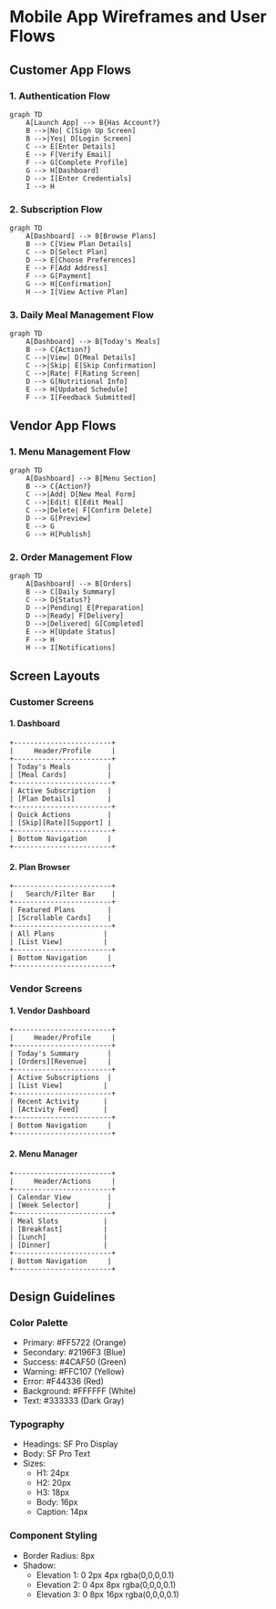 # Mobile App Wireframes and User Flows

## Customer App Flows

### 1. Authentication Flow
```mermaid
graph TD
    A[Launch App] --> B{Has Account?}
    B -->|No| C[Sign Up Screen]
    B -->|Yes| D[Login Screen]
    C --> E[Enter Details]
    E --> F[Verify Email]
    F --> G[Complete Profile]
    G --> H[Dashboard]
    D --> I[Enter Credentials]
    I --> H
```

### 2. Subscription Flow
```mermaid
graph TD
    A[Dashboard] --> B[Browse Plans]
    B --> C[View Plan Details]
    C --> D[Select Plan]
    D --> E[Choose Preferences]
    E --> F[Add Address]
    F --> G[Payment]
    G --> H[Confirmation]
    H --> I[View Active Plan]
```

### 3. Daily Meal Management Flow
```mermaid
graph TD
    A[Dashboard] --> B[Today's Meals]
    B --> C{Action?}
    C -->|View| D[Meal Details]
    C -->|Skip| E[Skip Confirmation]
    C -->|Rate| F[Rating Screen]
    D --> G[Nutritional Info]
    E --> H[Updated Schedule]
    F --> I[Feedback Submitted]
```

## Vendor App Flows

### 1. Menu Management Flow
```mermaid
graph TD
    A[Dashboard] --> B[Menu Section]
    B --> C{Action?}
    C -->|Add| D[New Meal Form]
    C -->|Edit| E[Edit Meal]
    C -->|Delete| F[Confirm Delete]
    D --> G[Preview]
    E --> G
    G --> H[Publish]
```

### 2. Order Management Flow
```mermaid
graph TD
    A[Dashboard] --> B[Orders]
    B --> C[Daily Summary]
    C --> D{Status?}
    D -->|Pending| E[Preparation]
    D -->|Ready| F[Delivery]
    D -->|Delivered| G[Completed]
    E --> H[Update Status]
    F --> H
    H --> I[Notifications]
```

## Screen Layouts

### Customer Screens

#### 1. Dashboard
```
+------------------------+
|     Header/Profile     |
+------------------------+
| Today's Meals         |
| [Meal Cards]          |
+------------------------+
| Active Subscription   |
| [Plan Details]        |
+------------------------+
| Quick Actions         |
| [Skip][Rate][Support] |
+------------------------+
| Bottom Navigation     |
+------------------------+
```

#### 2. Plan Browser
```
+------------------------+
|   Search/Filter Bar    |
+------------------------+
| Featured Plans        |
| [Scrollable Cards]    |
+------------------------+
| All Plans            |
| [List View]          |
+------------------------+
| Bottom Navigation     |
+------------------------+
```

### Vendor Screens

#### 1. Vendor Dashboard
```
+------------------------+
|     Header/Profile     |
+------------------------+
| Today's Summary       |
| [Orders][Revenue]     |
+------------------------+
| Active Subscriptions  |
| [List View]          |
+------------------------+
| Recent Activity      |
| [Activity Feed]      |
+------------------------+
| Bottom Navigation     |
+------------------------+
```

#### 2. Menu Manager
```
+------------------------+
|     Header/Actions     |
+------------------------+
| Calendar View         |
| [Week Selector]       |
+------------------------+
| Meal Slots           |
| [Breakfast]          |
| [Lunch]              |
| [Dinner]             |
+------------------------+
| Bottom Navigation     |
+------------------------+
```

## Design Guidelines

### Color Palette
- Primary: #FF5722 (Orange)
- Secondary: #2196F3 (Blue)
- Success: #4CAF50 (Green)
- Warning: #FFC107 (Yellow)
- Error: #F44336 (Red)
- Background: #FFFFFF (White)
- Text: #333333 (Dark Gray)

### Typography
- Headings: SF Pro Display
- Body: SF Pro Text
- Sizes:
  - H1: 24px
  - H2: 20px
  - H3: 18px
  - Body: 16px
  - Caption: 14px

### Component Styling
- Border Radius: 8px
- Shadow:
  - Elevation 1: 0 2px 4px rgba(0,0,0,0.1)
  - Elevation 2: 0 4px 8px rgba(0,0,0,0.1)
  - Elevation 3: 0 8px 16px rgba(0,0,0,0.1)
